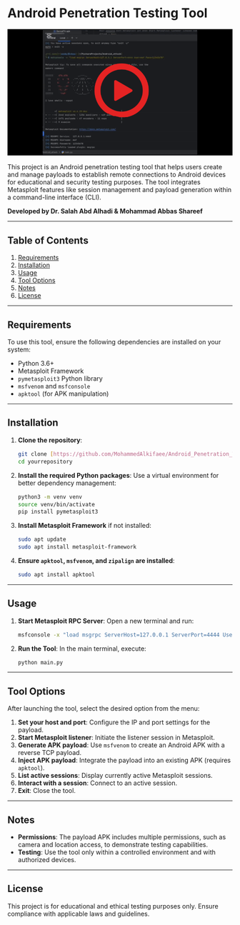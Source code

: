 # Android Penetration Testing Tool
[![شاهد الفيديو](gggif.gif)](https://drive.google.com/file/d/1Pwi97SI4Ifkr1wx0QMbU6kV7RX7m8dFq/view?usp=sharing)

This project is an Android penetration testing tool that helps users create and manage payloads to establish remote connections to Android devices for educational and security testing purposes. The tool integrates Metasploit features like session management and payload generation within a command-line interface (CLI).

**Developed by Dr. Salah Abd Alhadi & Mohammad Abbas Shareef**

---

## Table of Contents
1. [Requirements](#requirements)
2. [Installation](#installation)
3. [Usage](#usage)
4. [Tool Options](#tool-options)
5. [Notes](#notes)
6. [License](#license)

---

## Requirements

To use this tool, ensure the following dependencies are installed on your system:

- Python 3.6+
- Metasploit Framework
- `pymetasploit3` Python library
- `msfvenom` and `msfconsole`
- `apktool` (for APK manipulation)

---

## Installation

1. **Clone the repository**:
   ```bash
   git clone [https://github.com/MohammedAlkifaee/Android_Penetration_Tool.git]
   cd yourrepository
   ```

2. **Install the required Python packages**:
   Use a virtual environment for better dependency management:
   ```bash
   python3 -m venv venv
   source venv/bin/activate
   pip install pymetasploit3
   ```

3. **Install Metasploit Framework** if not installed:
   ```bash
   sudo apt update
   sudo apt install metasploit-framework
   ```

4. **Ensure `apktool`, `msfvenom`, and `zipalign` are installed**:
   ```bash
   sudo apt install apktool
   ```

---

## Usage

1. **Start Metasploit RPC Server**:
   Open a new terminal and run:
   ```bash
   msfconsole -x "load msgrpc ServerHost=127.0.0.1 ServerPort=4444 User=msf Pass=12345678"
   ```

2. **Run the Tool**:
   In the main terminal, execute:
   ```bash
   python main.py
   ```

---

## Tool Options

After launching the tool, select the desired option from the menu:

1. **Set your host and port**: Configure the IP and port settings for the payload.
2. **Start Metasploit listener**: Initiate the listener session in Metasploit.
3. **Generate APK payload**: Use `msfvenom` to create an Android APK with a reverse TCP payload.
4. **Inject APK payload**: Integrate the payload into an existing APK (requires `apktool`).
5. **List active sessions**: Display currently active Metasploit sessions.
6. **Interact with a session**: Connect to an active session.
7. **Exit**: Close the tool.

---

## Notes

- **Permissions**: The payload APK includes multiple permissions, such as camera and location access, to demonstrate testing capabilities.
- **Testing**: Use the tool only within a controlled environment and with authorized devices.
  
---

## License

This project is for educational and ethical testing purposes only. Ensure compliance with applicable laws and guidelines.
